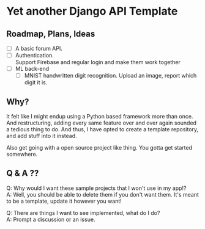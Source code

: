 # Yet another Django API Template

## Roadmap, Plans, Ideas
- [ ] A basic forum API.
- [ ] Authentication.<br/>
  Support Firebase and regular login and make them work together
- [ ] ML back-end
  - [ ] MNIST handwritten digit recognition. Upload an image, report which digit it is.

## Why?
It felt like I might endup using a Python based framework more than once. And restructuring, adding every same feature over and over again sounded a tedious thing to do. And thus, I have opted to create a template repository, and add stuff into it instead.

Also get going with a open source project like thing. You gotta get started somewhere.

## Q & A ??
Q: Why would I want these sample projects that I won't use in my app!?<br/>
A: Well, you should be able to delete them if you don't want them. It's meant to be a template, update it however you want!

Q: There are things I want to see implemented, what do I do?<br/>
A: Prompt a discussion or an issue.
